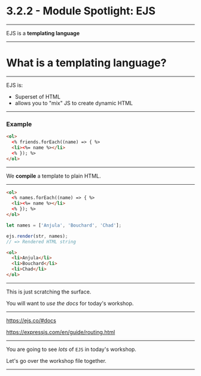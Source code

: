 # 3.2.2 - Module Spotlight: EJS

---

EJS is a **templating language**

---

# What is a templating language?

---

EJS is:

- Superset of HTML
- allows you to "mix" JS to create dynamic HTML

---

### Example

```html
<ol>
  <% friends.forEach((name) => { %>
  <li><%= name %></li>
  <% }); %>
</ol>
```

---

We **compile** a template to plain HTML.

---

```html
<ol>
  <% names.forEach((name) => { %>
  <li><%= name %></li>
  <% }); %>
</ol>
```

```js
let names = ['Anjula', 'Bouchard', 'Chad'];

ejs.render(str, names);
// => Rendered HTML string
```

```html
<ol>
  <li>Anjula</li>
  <li>Bouchard</li>
  <li>Chad</li>
</ol>
```

---

This is just scratching the surface.

You will want to _use the docs_ for today's workshop.

---

https://ejs.co/#docs

https://expressjs.com/en/guide/routing.html

---

You are going to see _lots_ of `EJS` in today's workshop.

Let's go over the workshop file together.

---
